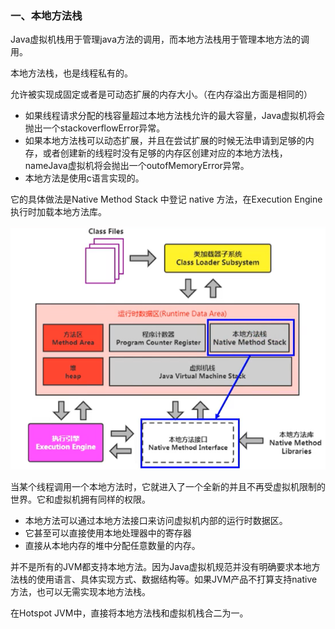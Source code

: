 ### 一、本地方法栈

Java虚拟机栈用于管理java方法的调用，而本地方法栈用于管理本地方法的调用。

本地方法栈，也是线程私有的。

允许被实现成固定或者是可动态扩展的内存大小。（在内存溢出方面是相同的）

- 如果线程请求分配的栈容量超过本地方法栈允许的最大容量，Java虚拟机将会抛出一个stackoverflowError异常。
- 如果本地方法栈可以动态扩展，并且在尝试扩展的时候无法申请到足够的内存，或者创建新的线程时没有足够的内存区创建对应的本地方法栈，nameJava虚拟机将会抛出一个outofMemoryError异常。
- 本地方法是使用c语言实现的。

它的具体做法是Native Method Stack 中登记 native 方法，在Execution Engine 执行时加载本地方法库。

![image-20200706174708418](images/image-20200706174708418.png)

当某个线程调用一个本地方法时，它就进入了一个全新的并且不再受虚拟机限制的世界。它和虚拟机拥有同样的权限。

- 本地方法可以通过本地方法接口来访问虚拟机内部的运行时数据区。
- 它甚至可以直接使用本地处理器中的寄存器
- 直接从本地内存的堆中分配任意数量的内存。

并不是所有的JVM都支持本地方法。因为Java虚拟机规范并没有明确要求本地方法栈的使用语言、具体实现方式、数据结构等。如果JVM产品不打算支持native方法，也可以无需实现本地方法栈。

在Hotspot JVM中，直接将本地方法栈和虚拟机栈合二为一。